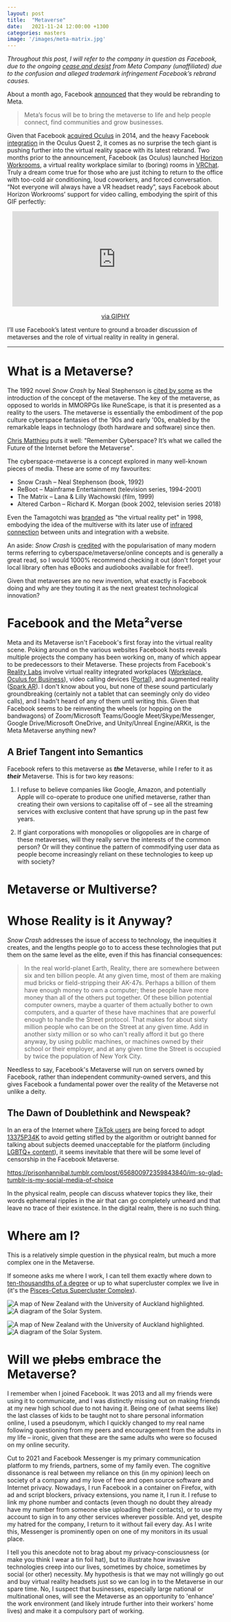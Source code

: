 ```yaml
---
layout: post
title:  "Metaverse"
date:   2021-11-24 12:00:00 +1300
categories: masters
image: '/images/meta-matrix.jpg'
---
```


*Throughout this post, I will refer to the company in question as Facebook, due to the ongoing [cease and desist](https://meta.company/) from Meta Company (unaffiliated) due to the confusion and alleged trademark infringement Facebook’s rebrand causes.*

About a month ago, Facebook [announced](https://about.fb.com/news/2021/10/facebook-company-is-now-meta/) that they would be rebranding to Meta.
> Meta’s focus will be to bring the metaverse to life and help people connect, find communities and grow businesses.

Given that Facebook [acquired Oculus](https://about.facebook.com/company-info/) in 2014, and the heavy Facebook [integration](https://support.oculus.com/articles/accounts/facebook-accounts-on-oculus/index-facebook-accounts-on-oculus/) in the Oculus Quest 2, it comes as no surprise the tech giant is pushing further into the virtual reality space with its latest rebrand. Two months prior to the announcement, Facebook (as Oculus) launched [Horizon Workrooms](https://about.fb.com/news/2021/08/introducing-horizon-workrooms-remote-collaboration-reimagined/), a virtual reality workplace similar to (boring) rooms in [VRChat](https://hello.vrchat.com/). Truly a dream come true for those who are just itching to return to the office with too-cold air conditioning, loud coworkers, and forced conversation. “Not everyone will always have a VR headset ready”, says Facebook about Horizon Workrooms’ support for video calling, embodying the spirit of this GIF perfectly:

<div style="margin-left: auto; margin-right: auto; display: block; text-align: center; width: 100%"><iframe src="https://giphy.com/embed/yJu2jIQZgPubm" width="480" height="221" frameBorder="0" class="giphy-embed" allowFullScreen></iframe><p><a href="https://giphy.com/gifs/lucille-bluth-banana-oblivious-yJu2jIQZgPubm">via GIPHY</a></p></div>

<p>I’ll use Facebook’s latest venture to ground a broader discussion of metaverses and the role of virtual reality in reality in general.</p>

---

# What is a Metaverse?
The 1992 novel *Snow Crash* by Neal Stephenson is [cited by some](https://heinonline.org/HOL/P?h=hein.journals/nyls49&i=93) as the introduction of the concept of the metaverse. The key of the metaverse, as opposed to worlds in MMORPGs like RuneScape, is that it is presented as a reality to the users. The metaverse is essentially the embodiment of the pop culture cyberspace fantasies of the '90s and early '00s, enabled by the remarkable leaps in technology (both hardware and software) since then.

[Chris Matthieu](https://medium.com/metaverses/remember-cyberspace-its-what-we-called-the-future-of-the-internet-before-the-metaverse-9be03a83122e) puts it well: "Remember Cyberspace? It’s what we called the Future of the Internet before the Metaverse".

The cyberspace-metaverse is a concept explored in many well-known pieces of media. These are some of my favourites:

* Snow Crash – Neal Stephenson (book, 1992)
* ReBoot – Mainframe Entertainment (television series, 1994-2001)
* The Matrix – Lana & Lilly Wachowski (film, 1999)
* Altered Carbon – Richard K. Morgan (book 2002, television series 2018)

Even the Tamagotchi was [branded](https://web.archive.org/web/19980709195449/http://www.bandai.com/pressroom/98tama.html) as "the virtual reality pet" in 1998, embodying the idea of the multiverse with its later use of [infrared connection](https://web.archive.org/web/20040703145011/http://tamagotchi.com/news/news.cfm?wn_id=71) between units and integration with a website.

An aside: *Snow Crash* is [credited](https://doi.org/10.1016/j.ijhcs.2003.12.014) with the popularisation of many modern terms referring to cyberspace/metaverse/online concepts and is generally a great read, so I would 1000% recommend checking it out (don't forget your local library often has eBooks and audiobooks available for free!).

Given that metaverses are no new invention, what exactly is Facebook doing and why are they touting it as the next greatest technological innovation?

# Facebook and the Meta&#xB2;verse

Meta and its Metaverse isn't Facebook's first foray into the virtual reality scene. Poking around on the various websites Facebook hosts reveals multiple projects the company has been working on, many of which appear to be predecessors to their Metaverse. These projects from Facebook's [Reality Labs](https://about.facebook.com/realitylabs/) involve virtual reality integrated workplaces ([Workplace, Oculus for Business](https://tech.fb.com/the-future-of-work-and-the-next-computing-platform/)), video calling devices ([Portal](https://portal.facebook.com/nz/)), and augmented reality ([Spark AR](https://sparkar.facebook.com/ar-studio/)). I don't know about you, but none of these sound particularly groundbreaking (certainly not a tablet that can seemingly only do video calls), and I hadn't heard of any of them until writing this. Given that Facebook seems to be reinventing the wheels (or hopping on the bandwagons) of Zoom/Microsoft Teams/Google Meet/Skype/Messenger, Google Drive/Microsoft OneDrive, and Unity/Unreal Engine/ARKit, is the Meta Metaverse anything new?

## A Brief Tangent into Semantics

Facebook refers to this metaverse as ***the*** Metaverse, while I refer to it as ***their*** Metaverse. This is for two key reasons:

1. I refuse to believe companies like Google, Amazon, and potentially Apple will co-operate to produce one unified metaverse, rather than creating their own versions to capitalise off of – see all the streaming services with exclusive content that have sprung up in the past few years.

1. If giant corporations with monopolies or oligopolies are in charge of these metaverses, will they really serve the interests of the common person? Or will they continue the pattern of commodifying user data as people become increasingly reliant on these technologies to keep up with society?

# Metaverse or Multiverse?

# Whose Reality is it Anyway?

*Snow Crash* addresses the issue of access to technology, the inequities it creates, and the lengths people go to to access these technologies that put them on the same level as the elite, even if this has financial consequences:
> In the real world-planet Earth, Reality, there are somewhere between six and ten billion people.  At any given time, most of them are making mud bricks or field-stripping their AK-47s.  Perhaps a billion of them have enough money to own a computer; these people have more money than all of the others put together.  Of these billion potential computer owners, maybe a quarter of them actually bother to own computers, and a quarter of these have machines that are powerful enough to handle the Street protocol.  That makes for about sixty million people who can be on the Street at any given time.  Add in another sixty million or so who can't really afford it but go there anyway, by using public machines, or machines owned by their school or their employer, and at any given time the Street is occupied by twice the population of New York City.

Needless to say, Facebook's Metaverse will run on servers owned by Facebook, rather than independent community-owned servers, and this gives Facebook a fundamental power over the reality of the Metaverse not unlike a deity.

## The Dawn of Doublethink and Newspeak?

In an era of the Internet where [TikTok users](https://prisonhannibal.tumblr.com/post/656800972359843840/im-so-glad-tumblr-is-my-social-media-of-choice) are being forced to adopt [13375P34K](https://en.wikipedia.org/wiki/Leet) to avoid getting stifled by the algorithm or outright banned for talking about subjects deemed unacceptable for the platform (including [LGBTQ+ content](https://www.them.us/story/lgbtq-users-reportedly-being-censored-by-tiktok)), it seems inevitable that there will be some level of censorship in the Facebook Metaverse.

<div class="tumblr-post" data-href="https://embed.tumblr.com/embed/post/MM95EyILrPV_Ur9A4qc5Tw/656800972359843840" data-did="61eca88908a62169d8517e60133eae8eb2fe7130"><a href="https://prisonhannibal.tumblr.com/post/656800972359843840/im-so-glad-tumblr-is-my-social-media-of-choice">https://prisonhannibal.tumblr.com/post/656800972359843840/im-so-glad-tumblr-is-my-social-media-of-choice</a></div>  <script async src="https://assets.tumblr.com/post.js"></script>

In the physical realm, people can discuss whatever topics they like, their words ephemeral ripples in the air that can go completely unheard and that leave no trace of their existence. In the digital realm, there is no such thing.

# Where am I?

This is a relatively simple question in the physical realm, but much a more complex one in the Metaverse.

If someone asks me where I work, I can tell them exactly where down to [ten-thousandths of a degree](https://xkcd.com/2170/) or up to what supercluster complex we live in (it's the [Pisces-Cetus Supercluster Complex](https://articles.adsabs.harvard.edu/pdf/1986ApJ...303...25T)).

<img src="/images/uoa-nz.jpg" alt="A map of New Zealand with the University of Auckland highlighted."><img src="/images/earth-location.jpg" alt="A diagram of the Solar System.">

![A map of New Zealand with the University of Auckland highlighted.](/images/uoa-nz.jpg) ![A diagram of the Solar System.](/images/earth-location.jpg)

# Will we ~~plebs~~ embrace the Metaverse?

I remember when I joined Facebook. It was 2013 and all my friends were using it to communicate, and I was distinctly missing out on making friends at my new high school due to not having it. Being one of (what seems like) the last classes of kids to be taught not to share personal information online, I used a pseudonym, which I quickly changed to my real name following questioning from my peers and encouragement from the adults in my life – ironic, given that these are the same adults who were so focused on my online security.

Cut to 2021 and Facebook Messenger is my primary communication platform to my friends, partners, some of my family even. The cognitive dissonance is real between my reliance on this (in my opinion) leech on society of a company and my love of free and open source software and Internet privacy. Nowadays, I run Facebook in a container on Firefox, with ad and script blockers, privacy extensions, you name it, I run it. I refuse to link my phone number and contacts (even though no doubt they already have my number from someone else uploading their contacts), or to use my account to sign in to any other services wherever possible. And yet, despite my hatred for the company, I return to it without fail every day. As I write this, Messenger is prominently open on one of my monitors in its usual place.

I tell you this anecdote not to brag about my privacy-consciousness (or make you think I wear a tin foil hat), but to illustrate how invasive technologies creep into our lives, sometimes by choice, sometimes by social (or other) necessity. My hypothesis is that we may not willingly go out and buy virtual reality headsets just so we can log in to the Metaverse in our spare time. No, I suspect that businesses, especially large national or multinational ones, will see the Metaverse as an opportunity to 'enhance' the work environment (and likely intrude further into their workers' home lives) and make it a compulsory part of working.
